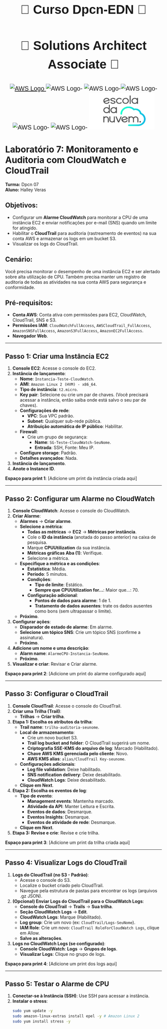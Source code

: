 <div align="center" style="font-family: Arial, sans-serif; font-size: 20px; line-height: 1.5;">

# 🌟 **Curso Dpcn-EDN** 🌟
# 🌟 Solutions Architect Associate  🌟

###
<a href="https://escoladanuvem.org"><a href="https://aws.amazon.com/pt/?nc2=h_lg">
    <img src="https://upload.wikimedia.org/wikipedia/commons/thumb/9/93/Amazon_Web_Services_Logo.svg/2560px-Amazon_Web_Services_Logo.svg.png" width="180" alt="AWS Logo">
</a>
<img src="https://encrypted-tbn0.gstatic.com/images?q=tbn:ANd9GcRUyYcSb419JTRt9roMB682vIBhG-H_OUuvNw&s" width="80" alt="AWS Logo">- <img src="https://encrypted-tbn0.gstatic.com/images?q=tbn:ANd9GcSpiiBVPv8hPlWDzWtGBtSbBGVmYR9M3v2K1Q&s" width="80" alt="AWS Logo">-<img src="https://files.svgcdn.io/logos/aws-ec2.svg" width="80" alt="AWS Logo">-<img src="https://cdn.worldvectorlogo.com/logos/amazon-s3-simple-storage-service.svg" width="80" alt="AWS Logo">-
<img src="https://encrypted-tbn0.gstatic.com/images?q=tbn:ANd9GcRRsHozuh-tDR3wCxV5bR-TI04bRbnVmfISpA&s" width="80" alt="AWS Logo">-
    <img src="https://github.com/HalleyVeras/Escola_da_Nuvem/blob/main/Documentos/download%20(4)_processed.png?raw=true" width="210" alt="Second Image">
</a>
</div>

# Laboratório 7: Monitoramento e Auditoria com CloudWatch e CloudTrail
**Turma:** Dpcn 07  
**Aluno:** Halley Veras 

## Objetivos:
- Configurar um **Alarme CloudWatch** para monitorar a CPU de uma instância EC2 e enviar notificações por e-mail (SNS) quando um limite for atingido.
- Habilitar o **CloudTrail** para auditoria (rastreamento de eventos) na sua conta AWS e armazenar os logs em um bucket S3.
- Visualizar os logs do CloudTrail.

## Cenário:
Você precisa monitorar o desempenho de uma instância EC2 e ser alertado sobre alta utilização de CPU. Também precisa manter um registro de auditoria de todas as atividades na sua conta AWS para segurança e conformidade.

## Pré-requisitos:
- **Conta AWS**: Conta ativa com permissões para EC2, CloudWatch, CloudTrail, SNS e S3.
- **Permissões IAM**: `CloudWatchFullAccess`, `AWSCloudTrail_FullAccess`, `AmazonSNSFullAccess`, `AmazonS3FullAccess`, `AmazonEC2FullAccess`.
- **Navegador Web**.

---

## Passo 1: Criar uma Instância EC2

1. **Console EC2**: Acesse o console do EC2.
2. **Instância de lançamento**:
   - **Nome**: `Instancia-Teste-CloudWatch`.
   - **AMI**: `Amazon Linux 2 (HVM) - x86_64`.
   - **Tipo de instância**: `t2.micro`.
   - **Key pair**: Selecione ou crie um par de chaves. (Você precisará acessar a instância, então saiba onde está salvo o seu par de chaves).
   - **Configurações de rede**:
     - **VPC**: Sua VPC padrão.
     - **Subnet**: Qualquer sub-rede pública.
     - **Atribuição automática de IP público**: Habilitar.
   - **Firewall**:
     - Crie um grupo de segurança:
       - **Name**: `SG-Teste-CloudWatch-SeuNome`.
       - **Entrada**: SSH, Fonte: Meu IP.
   - **Configure storage**: Padrão.
   - **Detalhes avançados**: Nada.
3. **Instância de lançamento**.
4. **Anote o Instance ID**.

**Espaço para print 1**: [Adicione um print da instância criada aqui]

---

## Passo 2: Configurar um Alarme no CloudWatch

1. **Console CloudWatch**: Acesse o console do CloudWatch.
2. **Criar Alarme**:
   - **Alarmes** -> **Criar alarme**.
   - **Selecione a métrica**:
     - **Todas as métricas** -> **EC2** -> **Métricas por instância**.
     - Cole o **ID da instância** (anotada do passo anterior) na caixa de pesquisa.
     - Marque **CPUUtilization** da sua instância.
     - **Métricas gráficas Aba (1)**: Verifique.
     - Selecione a métrica.
   - **Especifique a métrica e as condições**:
     - **Estatística**: Média.
     - **Período**: 5 minutos.
     - **Condições**:
       - **Tipo de limite**: Estático.
       - **Sempre que CPUUtilization for...**: Maior que...: 70.
     - **Configuração adicional**:
       - **Pontos de dados para alarme**: 1 de 1.
       - **Tratamento de dados ausentes**: trate os dados ausentes como bons (sem ultrapassar o limite).
   - **Próximo**.
3. **Configurar ações**:
   - **Disparador de estado de alarme**: Em alarme.
   - **Selecione um tópico SNS**: Crie um tópico SNS (confirme a assinatura).
   - **Próximo**.
4. **Adicione um nome e uma descrição**:
   - **Alarm name**: `AlarmeCPU-Instancia-SeuNome`.
   - **Próximo**.
5. **Visualizar e criar**: Revisar e Criar alarme.

**Espaço para print 2**: [Adicione um print do alarme configurado aqui]

---

## Passo 3: Configurar o CloudTrail

1. **Console CloudTrail**: Acesse o console do CloudTrail.
2. **Criar uma Trilha (Trail)**:
   - **Trilhas** -> **Criar trilha**.
3. **Etapa 1: Escolha os atributos da trilha**:
   - **Trail name**: `trilha-auditoria-seunome`.
   - **Local de armazenamento**:
     - Crie um novo bucket S3.
     - **Trail log bucket and folder**: O CloudTrail sugerirá um nome.
     - **Criptografia SSE-KMS do arquivo de log**: Marcado (Habilitado).
     - **Chave AWS KMS gerenciada pelo cliente**: Novo.
     - **AWS KMS alias**: `alias/CloudTrail Key-seunome`.
   - **Configurações adicionais**:
     - **Log file validation**: Deixe habilitado.
     - **SNS notification delivery**: Deixe desabilitado.
     - **CloudWatch Logs**: Deixe desabilitado.
   - **Clique em Next**.
4. **Etapa 2: Escolha os eventos de log**:
   - **Tipo de evento**:
     - **Management events**: Mantenha marcado.
     - **Atividade da API**: Manter Leitura e Escrita.
     - **Eventos de dados**: Desmarque.
     - **Eventos Insights**: Desmarque.
     - **Eventos de atividade de rede**: Desmarque.
   - **Clique em Next**.
5. **Etapa 3: Revise e crie**: Revise e crie trilha.

**Espaço para print 3**: [Adicione um print da trilha criada aqui]

---

## Passo 4: Visualizar Logs do CloudTrail

1. **Logs do CloudTrail (no S3 - Padrão)**:
   - Acesse o console do S3.
   - Localize o bucket criado pelo CloudTrail.
   - Navegue pela estrutura de pastas para encontrar os logs (arquivos .gz JSON).
2. **(Opcional) Enviar Logs do CloudTrail para o CloudWatch Logs**:
   - **Console do CloudTrail** -> **Trails** -> **Sua trilha**.
   - **Seção CloudWatch Logs** -> **Edit**.
   - **CloudWatch Logs**: Marque (Habilitado).
   - **Log group**: Crie um novo (ex: `CloudTrail/Logs-SeuNome`).
   - **IAM Role**: Crie um novo: `CloudTrail RoleForCloudWatch Logs`, clique em Allow.
   - **Salve as alterações**.
3. **Logs no CloudWatch Logs (se configurado)**:
   - **Console CloudWatch**: **Logs** -> **Grupos de logs**.
   - **Visualizar Logs**: Clique no grupo de logs.

**Espaço para print 4**: [Adicione um print dos logs aqui]

---

## Passo 5: Testar o Alarme de CPU

1. **Conectar-se à Instância (SSH)**: Use SSH para acessar a instância.
2. **Instalar o stress**:
   ```bash
   sudo yum update -y
   sudo amazon-linux-extras install epel -y # Amazon Linux 2
   sudo yum install stress -y
